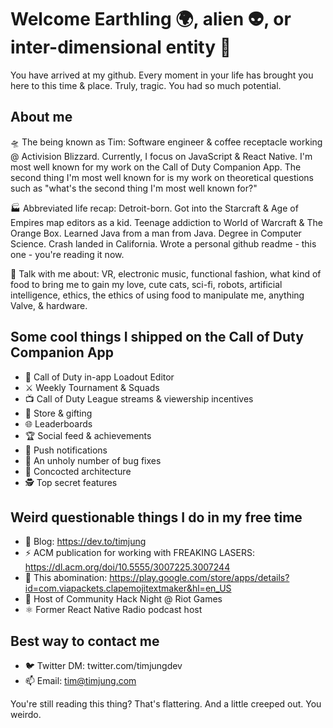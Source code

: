 # Welcome Earthling 🌍, alien 👽, or inter-dimensional entity 🧙

You have arrived at my github. Every moment in your life has brought you here to this time & place. Truly, tragic. You had so much potential.

## About me

🛸 The being known as Tim: Software engineer & coffee receptacle working @ Activision Blizzard. Currently, I focus on JavaScript & React Native. I'm most well known for my work on the Call of Duty Companion App. The second thing I'm most well known for is my work on theoretical questions such as "what's the second thing I'm most well known for?"

🏭 Abbreviated life recap: Detroit-born. Got into the Starcraft & Age of Empires map editors as a kid. Teenage addiction to World of Warcraft & The Orange Box. Learned Java from a man from Java. Degree in Computer Science. Crash landed in  California. Wrote a personal github readme - this one - you're reading it now. 

📡 Talk with me about: VR, electronic music, functional fashion, what kind of food to bring me to gain my love, cute cats, sci-fi, robots, artificial intelligence, ethics, the ethics of using food to manipulate me, anything Valve, & hardware. 

## Some cool things I shipped on the Call of Duty Companion App
- 🔫 Call of Duty in-app Loadout Editor
- ⚔️ Weekly Tournament & Squads
- 📺 Call of Duty League streams & viewership incentives
- 🎁 Store & gifting
- 🌐 Leaderboards
- 🏆 Social feed & achievements
- 🔔 Push notifications
- 🐛 An unholy number of bug fixes
- 🧰 Concocted architecture
- 🕵️ Top secret features

## Weird questionable things I do in my free time
- 📜 Blog: https://dev.to/timjung
- ⚡ ACM publication for working with FREAKING LASERS: https://dl.acm.org/doi/10.5555/3007225.3007244
- 👏 This abomination: https://play.google.com/store/apps/details?id=com.viapackets.clapemojitextmaker&hl=en_US
- 🌙 Host of Community Hack Night @ Riot Games
- ⚛️ Former React Native Radio podcast host

## Best way to contact me
- 🐦 Twitter DM: twitter.com/timjungdev
- 📫 Email: tim@timjung.com

You're still reading this thing? That's flattering. And a little creeped out. You weirdo.
